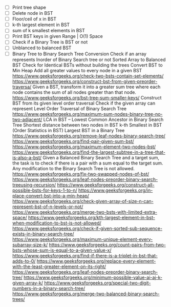 

- [ ] Print tree shape
- [ ] Delete node in BST
- [ ] Floor/ceil of x in BST
- [ ] k-th largest element in BST
- [ ] sum of k smallest elements in BST
- [ ] Print BST keys in given Range | O(1) Space
- [ ] Check if a Binary Tree is BST or not
- [ ] Unblanced to balanced BST
- [ ] Binary Tree to Binary Search Tree Conversion
Check if an array represents Inorder of Binary Search tree or not
Sorted Array to Balanced BST
Check for Identical BSTs without building the trees
Convert BST to Min Heap
Add all greater values to every node in a given BST
https://www.geeksforgeeks.org/check-two-bsts-contain-set-elements/
https://www.geeksforgeeks.org/construct-bst-from-given-preorder-traversa/
Given a BST, transform it into a greater sum tree where each node contains the sum of all nodes greater than that node.
https://www.geeksforgeeks.org/bst-tree-sum-smaller-keys/
Construct BST from its given level order traversal
Check if the given array can represent Level Order Traversal of Binary Search Tree
https://www.geeksforgeeks.org/maximum-sum-nodes-binary-tree-no-two-adjacent/
LCA in BST – Lowest Common Ancestor in Binary Search Tree
Shortest distance between two nodes in BST
k-th Smallest in BST (Order Statistics in BST)
Largest BST in a Binary Tree
https://www.geeksforgeeks.org/remove-leaf-nodes-binary-search-tree/
https://www.geeksforgeeks.org/find-pair-given-sum-bst/
https://www.geeksforgeeks.org/maximum-element-two-nodes-bst/
https://www.geeksforgeeks.org/find-the-largest-subtree-in-a-tree-that-is-also-a-bst/
Given a Balanced Binary Search Tree and a target sum, the task is to check if there is a pair with a sum equal to the target sum. Any modification to the Binary Search Tree is not allowed.
https://www.geeksforgeeks.org/fix-two-swapped-nodes-of-bst/
https://www.geeksforgeeks.org/leaf-nodes-preorder-binary-search-treeusing-recursion/
https://www.geeksforgeeks.org/construct-all-possible-bsts-for-keys-1-to-n/
https://www.geeksforgeeks.org/in-place-convert-bst-into-a-min-heap/
https://www.geeksforgeeks.org/check-given-array-of-size-n-can-represent-bst-of-n-levels-or-not/
https://www.geeksforgeeks.org/merge-two-bsts-with-limited-extra-space/
https://www.geeksforgeeks.org/kth-largest-element-in-bst-when-modification-to-bst-is-not-allowed/
https://www.geeksforgeeks.org/check-if-given-sorted-sub-sequence-exists-in-binary-search-tree/
https://www.geeksforgeeks.org/maximum-unique-element-every-subarray-size-k/
https://www.geeksforgeeks.org/count-pairs-from-two-bsts-whose-sum-is-equal-to-a-given-value-x/
https://www.geeksforgeeks.org/find-if-there-is-a-triplet-in-bst-that-adds-to-0/
https://www.geeksforgeeks.org/replace-every-element-with-the-least-greater-element-on-its-right/
https://www.geeksforgeeks.org/leaf-nodes-preorder-binary-search-tree/
https://www.geeksforgeeks.org/minimum-possible-value-ai-aj-k-given-array-k/
https://www.geeksforgeeks.org/special-two-digit-numbers-in-a-binary-search-tree/
https://www.geeksforgeeks.org/merge-two-balanced-binary-search-trees/